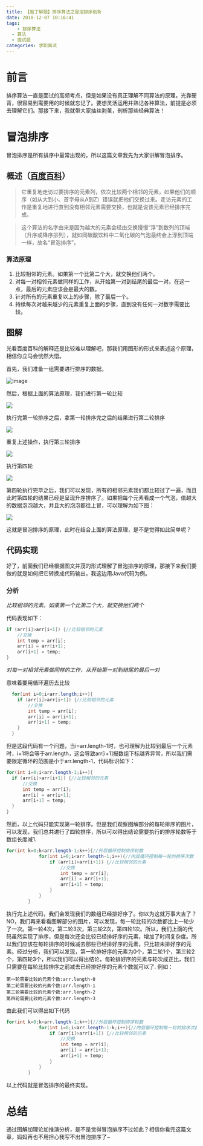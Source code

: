 ```yaml
---
title: 【庖丁解题】排序算法之冒泡排序剖析
date: 2018-12-07 10:16:41
tags:
	- 排序算法
  - 算法
  - 面试题
categories: 求职面试
---
```

# 前言
排序算法一直是面试的高频考点，但是如果没有真正理解不同算法的原理，光靠硬背，很容易到需要用的时候就忘记了。要想灵活运用并熟记各种算法，前提是必须去理解它们。那接下来，我就带大家抽丝剥茧，剖析那些经典算法！
# 冒泡排序
冒泡排序是所有排序中最常出现的，所以这篇文章我先为大家讲解冒泡排序。
## 概述（[百度百科](https://baike.baidu.com/item/%E5%86%92%E6%B3%A1%E6%8E%92%E5%BA%8F/4602306?fr=aladdin)）
>它重复地走访过要排序的元素列，依次比较两个相邻的元素，如果他们的顺序（如从大到小、首字母从A到Z）错误就把他们交换过来。走访元素的工作是重复地进行直到没有相邻元素需要交换，也就是说该元素已经排序完成。

>这个算法的名字由来是因为越大的元素会经由交换慢慢“浮”到数列的顶端（升序或降序排列），就如同碳酸饮料中二氧化碳的气泡最终会上浮到顶端一样，故名“冒泡排序”。
### 算法原理
1. 比较相邻的元素。如果第一个比第二个大，就交换他们两个。
1. 对每一对相邻元素做同样的工作，从开始第一对到结尾的最后一对。在这一点，最后的元素应该会是最大的数。
1. 针对所有的元素重复以上的步骤，除了最后一个。
1. 持续每次对越来越少的元素重复上面的步骤，直到没有任何一对数字需要比较。
## 图解
光看百度百科的解释还是比较难以理解吧，那我们用图形的形式来表述这个原理，相信你立马会恍然大悟。

首先，我们准备一组需要进行排序的数据。

![image](http://image.damienzhong.com/%E5%86%92%E6%B3%A1%E6%8E%92%E5%BA%8F%E5%8E%9F%E5%A7%8B%E6%95%B0%E6%8D%AE.png)

然后，根据上面的算法原理，我们进行第一轮比较

![](http://image.damienzhong.com/%E5%86%92%E6%B3%A1%E6%8E%92%E5%BA%8F%E7%AC%AC%E4%B8%80%E8%BD%AE.png)

执行完第一轮排序之后，拿第一轮排序完之后的结果进行第二轮排序

![](http://image.damienzhong.com/%E5%86%92%E6%B3%A1%E6%8E%92%E5%BA%8F%E7%AC%AC%E4%BA%8C%E8%BD%AE.png)

重复上述操作，执行第三轮排序

![](http://image.damienzhong.com/%E5%86%92%E6%B3%A1%E6%8E%92%E5%BA%8F%E7%AC%AC%E4%B8%89%E8%BD%AE.png)

执行第四轮

![](http://image.damienzhong.com/%E5%86%92%E6%B3%A1%E6%8E%92%E5%BA%8F%E7%AC%AC%E5%9B%9B%E8%BD%AE.png)

第四轮执行完毕之后，我们可以发现，所有的相邻元素我们都比较过了一遍，而且此时第四轮的结果已经是呈现升序排序了。如果把每个元素看成一个气泡，值越大的数据泡泡越大，并且大的泡泡都往上冒，可以理解为如下图：

![](http://image.damienzhong.com/%E5%86%92%E6%B3%A1%E6%95%88%E6%9E%9C%E5%9B%BE.png)

这就是冒泡排序的原理，此时在结合上面的算法原理，是不是觉得如此简单呢？
## 代码实现
好了，前面我们已经根据图文并茂的形式理解了冒泡排序的原理，那接下来我们要做的就是如何把它转换成代码输出，我这边用Java代码为例。
### 分析
*比较相邻的元素。如果第一个比第二个大，就交换他们两个*

代码表现如下：
```java
if (arr[i]>arr[i+1]) {//比较相邻的元素
    //交换
    int temp = arr[i];
    arr[i] = arr[i+1];
    arr[i+1] = temp;
}
```
*对每一对相邻元素做同样的工作，从开始第一对到结尾的最后一对*

意味着要用循环遍历去比较
```java
  for(int i=0;i<arr.length;i++){
    if (arr[i]>arr[i+1]) {//比较相邻的元素
        //交换
        int temp = arr[i];
        arr[i] = arr[i+1];
        arr[i+1] = temp;
    }
  }
```
但是这段代码有一个问题，当i=arr.length-1时，也可理解为比较到最后一个元素时，i+1将会等于arr.length，这会导致arr[i+1]报数组下标越界异常，所以我们需要限定循环的范围是小于arr.length-1，代码标识如下：
```java
for(int i=0;i<arr.length-1;i++){
  if (arr[i]>arr[i+1]) {//比较相邻的元素
      //交换
      int temp = arr[i];
      arr[i] = arr[i+1];
      arr[i+1] = temp;
  }
}
```
然而，以上代码只能实现第一轮排序。但是我们观察图解部分的每轮排序的图片，可以发现，我们总共进行了四轮排序，所以可以得出结论需要执行的排序轮数等于数组长度减1.
```java
for(int k=0;k<arr.length-1;k++){//外层循环控制排序轮数
            for(int i=0;i<arr.length-1;i++){//内层循环控制每一轮的排序次数
                if (arr[i]>arr[i+1]) {//比较相邻的元素
                    //交换
                    int temp = arr[i];
                    arr[i] = arr[i+1];
                    arr[i+1] = temp;
                }
            }
        }
```
执行完上述代码，我们会发现我们的数组已经排好序了。你以为这就万事大吉了？NO，我们再来看看图解部分的图片，可以发现，每一轮比较的次数都比上一轮少了一次。第一轮4次，第二轮3次，第三轮2次，第四轮1次。所以，我们上面的代码虽然实现了排序，但是每次还会比较已经排好序的元素，增加了时间复杂度。所以我们应该在每轮排序的时候减去那些已经排好序的元素，只比较未排好序的元素。经过分析，我们可以发现，第一轮排好序的元素为0个，第二轮1个，第三轮2个，第四轮3个，所以我们可以得出结论，每轮排好序的元素与轮次成正比，我们只需要在每轮比较排序之前减去已经排好序的元素个数就可以了.
例如：
```
第一轮需要比较的元素个数:arr.length-0
第二轮需要比较的元素个数:arr.length-1
第三轮需要比较的元素个数:arr.length-2
第四轮需要比较的元素个数:arr.length-3
```
由此我们可以得出如下代码
```java
for(int k=0;k<arr.length-1;k++){//外层循环控制排序轮数
            for(int i=0;i<arr.length-1-k;i++){//内层循环控制每一轮的排序次数
                if (arr[i]>arr[i+1]) {//比较相邻的元素
                    //交换
                    int temp = arr[i];
                    arr[i] = arr[i+1];
                    arr[i+1] = temp;
                }
            }
        }
```
以上代码就是冒泡排序的最终实现。
# 总结
通过图解加理论加推演分析，是不是觉得冒泡排序不过如此？相信你看完这篇文章，妈妈再也不用担心我写不出冒泡排序了~
